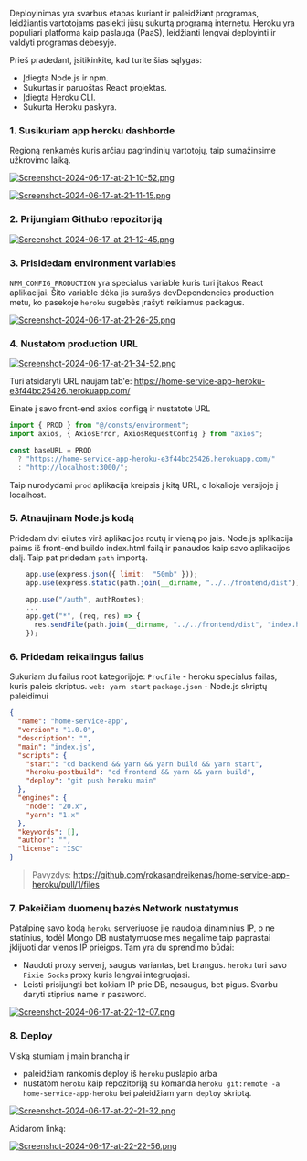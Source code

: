 Deployinimas yra svarbus etapas kuriant ir paleidžiant programas, leidžiantis vartotojams pasiekti jūsų sukurtą programą internetu. Heroku yra populiari platforma kaip paslauga (PaaS), leidžianti lengvai deployinti ir valdyti programas debesyje.

Prieš pradedant, įsitikinkite, kad turite šias sąlygas:

- Įdiegta Node.js ir npm.
- Sukurtas ir paruoštas React projektas.
- Įdiegta Heroku CLI.
- Sukurta Heroku paskyra.

### 1. Susikuriam app heroku dashborde

Regioną renkamės kuris arčiau pagrindinių vartotojų, taip sumažinsime užkrovimo laiką.

[![Screenshot-2024-06-17-at-21-10-52.png](https://i.postimg.cc/Gp7zxgN2/Screenshot-2024-06-17-at-21-10-52.png)](https://postimg.cc/JyXb1xRV)

[![Screenshot-2024-06-17-at-21-11-15.png](https://i.postimg.cc/V6JgGBQF/Screenshot-2024-06-17-at-21-11-15.png)](https://postimg.cc/BLG2tFv8)

### 2. Prijungiam Githubo repozitoriją

[![Screenshot-2024-06-17-at-21-12-45.png](https://i.postimg.cc/7Y8992Bg/Screenshot-2024-06-17-at-21-12-45.png)](https://postimg.cc/Th0nYpvw)

### 3. Prisidedam environment variables

`NPM_CONFIG_PRODUCTION` yra specialus variable kuris turi įtakos React aplikacijai. Šito variable dėka jis surašys devDependencies production metu, ko pasekoje `heroku` sugebės įrašyti reikiamus packagus.

[![Screenshot-2024-06-17-at-21-26-25.png](https://i.postimg.cc/JzdB6w19/Screenshot-2024-06-17-at-21-26-25.png)](https://postimg.cc/5XL0yRQ3)

### 4. Nustatom production URL

[![Screenshot-2024-06-17-at-21-34-52.png](https://i.postimg.cc/P5ZkcYhT/Screenshot-2024-06-17-at-21-34-52.png)](https://postimg.cc/LJH7gqnb)

Turi atsidaryti URL naujam tab'e:
https://home-service-app-heroku-e3f44bc25426.herokuapp.com/

Einate į savo front-end axios configą ir nustatote URL

```js
import { PROD } from "@/consts/environment";
import axios, { AxiosError, AxiosRequestConfig } from "axios";

const baseURL = PROD
  ? "https://home-service-app-heroku-e3f44bc25426.herokuapp.com/"
  : "http://localhost:3000/";
```

Taip nurodydami `prod` aplikacija kreipsis į kitą URL, o lokalioje versijoje į localhost.

### 5. Atnaujinam Node.js kodą

Pridedam dvi eilutes virš aplikacijos routų ir vieną po jais. Node.js aplikacija paims iš front-end buildo index.html failą ir panaudos kaip savo aplikacijos dalį. Taip pat pridedam `path` importą.

```js
	app.use(express.json({ limit:  "50mb" }));
	app.use(express.static(path.join(__dirname, "../../frontend/dist")));

	app.use("/auth", authRoutes);
	...
	app.get("*", (req, res) => {
	  res.sendFile(path.join(__dirname, "../../frontend/dist", "index.html"));
	});
```

### 6. Pridedam reikalingus failus

Sukuriam du failus root kategorijoje:
`Procfile` - heroku specialus failas, kuris paleis skriptus.
`web: yarn start`
`package.json` - Node.js skriptų paleidimui

```json
{
  "name": "home-service-app",
  "version": "1.0.0",
  "description": "",
  "main": "index.js",
  "scripts": {
    "start": "cd backend && yarn && yarn build && yarn start",
    "heroku-postbuild": "cd frontend && yarn && yarn build",
    "deploy": "git push heroku main"
  },
  "engines": {
    "node": "20.x",
    "yarn": "1.x"
  },
  "keywords": [],
  "author": "",
  "license": "ISC"
}
```

> Pavyzdys: https://github.com/rokasandreikenas/home-service-app-heroku/pull/1/files

### 7. Pakeičiam duomenų bazės Network nustatymus

Patalpinę savo kodą `heroku` serveriuose jie naudoja dinaminius IP, o ne statinius, todėl Mongo DB nustatymuose mes negalime taip paprastai įklijuoti dar vienos IP prieigos. Tam yra du sprendimo būdai:

- Naudoti proxy serverį, saugus variantas, bet brangus. `heroku` turi savo `Fixie Socks` proxy kuris lengvai integruojasi.
- Leisti prisijungti bet kokiam IP prie DB, nesaugus, bet pigus. Svarbu daryti stiprius name ir password.

[![Screenshot-2024-06-17-at-22-12-07.png](https://i.postimg.cc/C5qNYjNs/Screenshot-2024-06-17-at-22-12-07.png)](https://postimg.cc/N2QTk2ZK)

### 8. Deploy

Viską stumiam į main branchą ir

- paleidžiam rankomis deploy iš `heroku` puslapio
  arba
- nustatom `heroku` kaip repozitoriją su komanda `heroku git:remote -a home-service-app-heroku` bei paleidžiam `yarn deploy` skriptą.

[![Screenshot-2024-06-17-at-22-21-32.png](https://i.postimg.cc/sxrBQ7zc/Screenshot-2024-06-17-at-22-21-32.png)](https://postimg.cc/MM9ZgcvM)

Atidarom linką:

[![Screenshot-2024-06-17-at-22-22-56.png](https://i.postimg.cc/NFkK1Ffw/Screenshot-2024-06-17-at-22-22-56.png)](https://postimg.cc/YLj27pWX)
